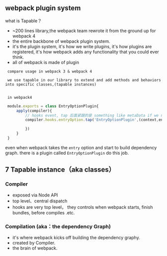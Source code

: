 ## webpack plugin system

what is Tapable？

- ~200 lines library,the webpack team rewrote it from the ground up for webpack 4
- the entire backbone of webpack plugin system.
- it's the plugin system, it's how we write plugins, it's how plugins are registered, it's how webpack adds any functionality that you could ever think.
- all of webpack is made of plugin

```
 compare usage in webpack 3 & webpack 4

 we use tapable in our library to extend and add methods and behaviors into specific classes,(tapable instances) 


 in webpack4
```
```js
 module.exports = class EntryOptionPlugin{
     apply(compiler){ 
         // hooks event, tap 后面紧跟的是 something like metaData if we need to know what is hooking into this. 通常都会传入 pluginName 作为参数
         compiler.hooks.entryOption.tap('EntryOptionPlugin',(context,entry)=>{

         })
     }
 }
 ```


 even when webpack takes the `entry` option  and start to build dependency graph. there is a plugin called `EntryOptionPlugin` do this job.
 


 ## 7 Tapable instance（aka classes）


 ### Compiler

- exposed via Node API
- top level、central dispatch
- hooks are very top level， they controls when webpack starts, finish bundles, before compiles .etc. 


 ### Compilation (aka：the dependency Graph)

 - it's where webpack kicks off building the dependency graphy.
 - created by Compiler.
 - the brain of webpack.



